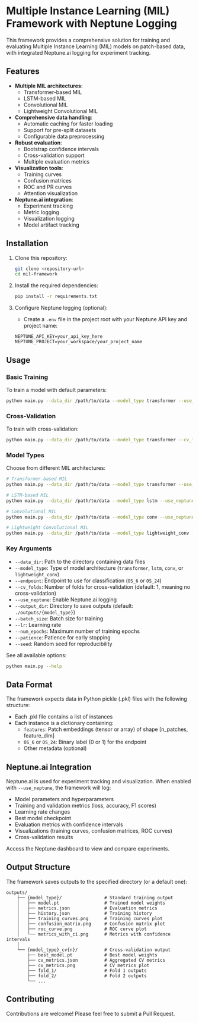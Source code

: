# Multiple Instance Learning (MIL) Framework with Neptune Logging

This framework provides a comprehensive solution for training and evaluating Multiple Instance Learning (MIL) models on patch-based data, with integrated Neptune.ai logging for experiment tracking.

## Features

- **Multiple MIL architectures**:
  - Transformer-based MIL
  - LSTM-based MIL
  - Convolutional MIL
  - Lightweight Convolutional MIL
- **Comprehensive data handling**:
  - Automatic caching for faster loading
  - Support for pre-split datasets
  - Configurable data preprocessing
- **Robust evaluation**:
  - Bootstrap confidence intervals
  - Cross-validation support
  - Multiple evaluation metrics
- **Visualization tools**:
  - Training curves
  - Confusion matrices
  - ROC and PR curves
  - Attention visualization
- **Neptune.ai integration**:
  - Experiment tracking
  - Metric logging
  - Visualization logging
  - Model artifact tracking

## Installation

1. Clone this repository:
   ```bash
   git clone <repository-url>
   cd mil-framework
   ```

2. Install the required dependencies:
   ```bash
   pip install -r requirements.txt
   ```

3. Configure Neptune logging (optional):
   - Create a `.env` file in the project root with your Neptune API key and project name:
   ```
   NEPTUNE_API_KEY=your_api_key_here
   NEPTUNE_PROJECT=your_workspace/your_project_name
   ```

## Usage

### Basic Training

To train a model with default parameters:

```bash
python main.py --data_dir /path/to/data --model_type transformer --use_neptune
```

### Cross-Validation

To train with cross-validation:

```bash
python main.py --data_dir /path/to/data --model_type transformer --cv_folds 5 --use_neptune
```

### Model Types

Choose from different MIL architectures:

```bash
# Transformer-based MIL
python main.py --data_dir /path/to/data --model_type transformer --use_neptune

# LSTM-based MIL
python main.py --data_dir /path/to/data --model_type lstm --use_neptune

# Convolutional MIL
python main.py --data_dir /path/to/data --model_type conv --use_neptune

# Lightweight Convolutional MIL
python main.py --data_dir /path/to/data --model_type lightweight_conv --use_neptune
```

### Key Arguments

- `--data_dir`: Path to the directory containing data files
- `--model_type`: Type of model architecture (`transformer`, `lstm`, `conv`, or `lightweight_conv`)
- `--endpoint`: Endpoint to use for classification (`OS_6` or `OS_24`)
- `--cv_folds`: Number of folds for cross-validation (default: 1, meaning no cross-validation)
- `--use_neptune`: Enable Neptune.ai logging
- `--output_dir`: Directory to save outputs (default: `./outputs/{model_type}`)
- `--batch_size`: Batch size for training
- `--lr`: Learning rate
- `--num_epochs`: Maximum number of training epochs
- `--patience`: Patience for early stopping
- `--seed`: Random seed for reproducibility

See all available options:

```bash
python main.py --help
```

## Data Format

The framework expects data in Python pickle (.pkl) files with the following structure:

- Each .pkl file contains a list of instances
- Each instance is a dictionary containing:
  - `features`: Patch embeddings (tensor or array) of shape [n_patches, feature_dim]
  - `OS_6` or `OS_24`: Binary label (0 or 1) for the endpoint
  - Other metadata (optional)

## Neptune.ai Integration

Neptune.ai is used for experiment tracking and visualization. When enabled with `--use_neptune`, the framework will log:

- Model parameters and hyperparameters
- Training and validation metrics (loss, accuracy, F1 scores)
- Learning rate changes
- Best model checkpoint
- Evaluation metrics with confidence intervals
- Visualizations (training curves, confusion matrices, ROC curves)
- Cross-validation results

Access the Neptune dashboard to view and compare experiments.

## Output Structure

The framework saves outputs to the specified directory (or a default one):

```
outputs/
    ├── {model_type}/                # Standard training output
    │   ├── model.pt                 # Trained model weights
    │   ├── metrics.json             # Evaluation metrics
    │   ├── history.json             # Training history
    │   ├── training_curves.png      # Training curves plot
    │   ├── confusion_matrix.png     # Confusion matrix plot
    │   ├── roc_curve.png            # ROC curve plot
    │   └── metrics_with_ci.png      # Metrics with confidence intervals
    │
    └── {model_type}_cv{n}/          # Cross-validation output
        ├── best_model.pt            # Best model weights
        ├── cv_metrics.json          # Aggregated CV metrics
        ├── cv_metrics.png           # CV metrics plot
        ├── fold_1/                  # Fold 1 outputs
        ├── fold_2/                  # Fold 2 outputs
        └── ...
```

## Contributing

Contributions are welcome! Please feel free to submit a Pull Request.
